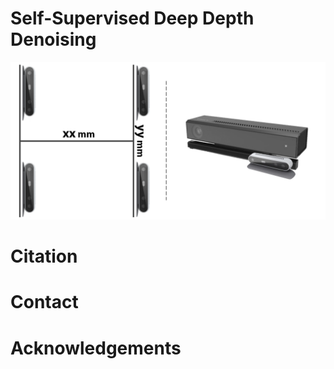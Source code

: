 # Self-Supervised Deep Depth Denoising
![H-structure](./assets/images/H_structure.png)


# Citation

# Contact

# Acknowledgements
